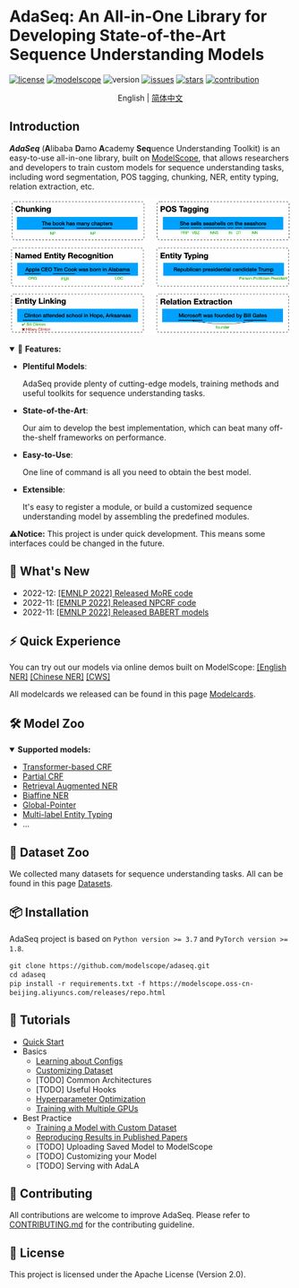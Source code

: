 # AdaSeq: An All-in-One Library for Developing State-of-the-Art Sequence Understanding Models

[![license](https://img.shields.io/github/license/modelscope/adaseq.svg)](./LICENSE)
[![modelscope](https://img.shields.io/badge/modelscope-1.1.2-624aff.svg)](https://modelscope.cn/)
![version](https://img.shields.io/github/tag/modelscope/adaseq.svg)
[![issues](https://img.shields.io/github/issues/modelscope/adaseq.svg)](https://github.com/modelscope/AdaSeq/issues)
[![stars](https://img.shields.io/github/stars/modelscope/adaseq.svg)](https://github.com/modelscope/AdaSeq/stargazers)
[![contribution](https://img.shields.io/badge/contributions-welcome-brightgreen.svg)](./CONTRIBUTING.md)

<div align="center">

English | [简体中文](./README_zh.md)

</div>

## Introduction
***AdaSeq*** (**A**libaba **D**amo **A**cademy **Seq**uence Understanding Toolkit) is an easy-to-use all-in-one library, built on [ModelScope](https://modelscope.cn/home), that allows researchers and developers to train custom models for sequence understanding tasks, including word segmentation, POS tagging, chunking, NER, entity typing, relation extraction, etc.

![](./docs/imgs/task_examples_en.png)

<details open>
<summary>🌟 <b>Features:</b></summary>

- **Plentiful Models**:

  AdaSeq provide plenty of cutting-edge models, training methods and useful toolkits for sequence understanding tasks.

- **State-of-the-Art**:

  Our aim to develop the best implementation, which can beat many off-the-shelf frameworks on performance.

- **Easy-to-Use**:

  One line of command is all you need to obtain the best model.

- **Extensible**:

  It's easy to register a module, or build a customized sequence understanding model by assembling the predefined modules.

</details>

⚠️**Notice:** This project is under quick development. This means some interfaces could be changed in the future.

## 📢 What's New
- 2022-12: [[EMNLP 2022] Released MoRE code](./examples/MoRe)
- 2022-11: [[EMNLP 2022] Released NPCRF code](./examples/NPCRF)
- 2022-11: [[EMNLP 2022] Released BABERT models](./examples/babert)

## ⚡ Quick Experience
You can try out our models via online demos built on ModelScope:
[[English NER]](https://modelscope.cn/models/damo/nlp_raner_named-entity-recognition_english-large-news/summary)
[[Chinese NER]](https://modelscope.cn/models/damo/nlp_raner_named-entity-recognition_chinese-base-news/summary)
[[CWS]](https://modelscope.cn/models/damo/nlp_structbert_word-segmentation_chinese-base/summary)

All modelcards we released can be found in this page [Modelcards](./docs/modelcards.md).

## 🛠️ Model Zoo
<details open>
<summary><b>Supported models:</b></summary>

- [Transformer-based CRF](./examples/bert_crf)
- [Partial CRF](./examples/partial_bert_crf)
- [Retrieval Augmented NER](./examples/RaNER)
- [Biaffine NER](./examples/biaffine_ner)
- [Global-Pointer](./examples/global_pointer)
- [Multi-label Entity Typing](./examples/entity_typing)
- ...
</details>

## 💾 Dataset Zoo
We collected many datasets for sequence understanding tasks. All can be found in this page [Datasets](./docs/datasets.md).

## 📦 Installation
AdaSeq project is based on `Python version >= 3.7` and `PyTorch version >= 1.8`.
```
git clone https://github.com/modelscope/adaseq.git
cd adaseq
pip install -r requirements.txt -f https://modelscope.oss-cn-beijing.aliyuncs.com/releases/repo.html
```

## 📖 Tutorials
- [Quick Start](./docs/tutorials/quick_start.md)
- Basics
  - [Learning about Configs](./docs/tutorials/learning_about_configs.md)
  - [Customizing Dataset](./docs/tutorials/customizing_dataset.md)
  - [TODO] Common Architectures
  - [TODO] Useful Hooks
  - [Hyperparameter Optimization](./docs/tutorials/hyperparameter_optimization.md)
  - [Training with Multiple GPUs](./docs/tutorials/training_with_multiple_gpus.md)
- Best Practice
  - [Training a Model with Custom Dataset](./docs/tutorials/training_a_model.md)
  - [Reproducing Results in Published Papers](./docs/tutorials/reproducing_papers.md)
  - [TODO] Uploading Saved Model to ModelScope
  - [TODO] Customizing your Model
  - [TODO] Serving with AdaLA

## 📝 Contributing
All contributions are welcome to improve AdaSeq. Please refer to [CONTRIBUTING.md](./CONTRIBUTING.md) for the contributing guideline.

## 📄 License
This project is licensed under the Apache License (Version 2.0).

